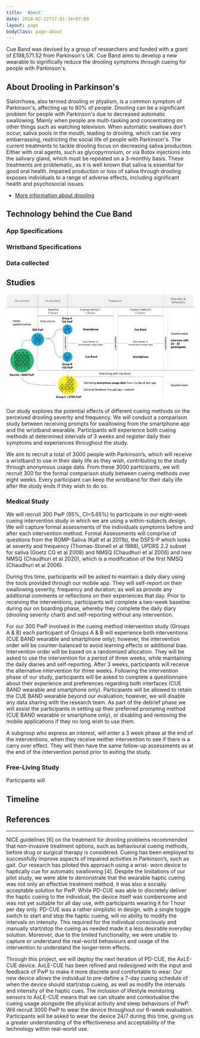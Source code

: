 ```yaml
---
title: 'About'
date: 2018-02-22T17:01:34+07:00
layout: page
bodyClass: page-about
---
```


Cue Band was devised by a group of researchers and funded with a grant of £198,571.52 from Parkinson's UK. Cue Band aims to develop a new wearable to significally reduce the drooling symptoms through cueing for people with Parkinson's.


## About Drooling in Parkinson's

Sialorrhoea, also termed drooling or ptyalism, is a common symptom of Parkinson's, affecting up to 80% of people. Drooling can be a significant problem for people with Parkinson's due to decreased automatic swallowing. Mainly when people are multi-tasking and concentrating on other things such as watching television. When automatic swallows don't occur, saliva pools in the mouth, leading to drooling, which can be very embarrassing, restricting the social life of people with Parkinson's.
The current treatments to tackle drooling focus on decreasing saliva production. Either with oral agents, such as glycopyrronium, or via Botox injections into the salivary gland, which must be repeated on a 3-monthly basis.  These treatments are problematic, as it is well known that saliva is essential for good oral health. Impaired production or loss of saliva through drooling exposes individuals to a range of adverse effects, including significant health and psychosocial issues.

* [More information about drooling](https://www.parkinsons.org.uk/information-and-support/eating-swallowing-and-saliva-control)


## Technology behind the Cue Band


### App Specifications
### Wristband Specifications

### Data collected





## Studies

![image info](/images/study.png)

Our study explores the potential effects of different cueing methods on the perceived drooling severity and frequency. We will conduct a comparison study between receiving prompts for swallowing from the smartphone app and the wristband wearable. Participants will experience both cueing methods at determined intervals of 3 weeks and register daily their symptoms and experiences throughout the study.

We aim to recruit a total of 3000 people with Parkinson’s, which will receive a wristband to use in their daily life as they wish, contributing to the study through anonymous usage data. From these 3000 participants, we will recruit 300 for the formal comparison study between cueing methods over eight weeks. Every participant can keep the wristband for their daily life after the study ends if they wish to do so.


### Medical Study

We will recruit 300 PwP (95%, CI=5.65%) to participate in our eight-week cueing intervention study in which we are using a within-subjects design. We will capture formal assessments of the individuals symptoms before and after each intervention method. Formal Assessments will comprise of questions from the ROMP-Saliva (Kalf et al 2011b), the DSFS-P which looks at severity and frequency (Thomas-Stonell et al 1988), UPDRS 2.2 subset for saliva (Goetz CG et al 2008) and NMSQ (Chaudhuri et al 2006) and new NMSQ (Chaudhuri et al 2020), which is a modification of the first NMSQ (Chaudhuri et al 2006).

During this time, participants will be asked to maintain a daily diary using the tools provided through our mobile app. They will self-report on their swallowing severity, frequency and duration; as well as provide any additional comments or reflections on their experiences that day. Prior to receiving the interventions, participants will complete a two-week baseline during our on boarding phase, whereby they complete the daily diary (drooling severity chart) and self-reporting without any intervention.

For our 300 PwP involved in the cueing method intervention study (Groups A & B) each participant of Groups A & B will experience both interventions (CUE BAND wearable and smartphone only); however, the intervention order will be counter-balanced to avoid learning effects or additional bias. Intervention order will be based on a randomised allocation. They will be asked to use the intervention for a period of three weeks, while maintaining the daily diaries and self-reporting. After 3 weeks, participants will receive the alternative intervention for three weeks. Following the intervention phase of our study, participants will be asked to complete a questionnaire about their experience and preferences regarding both interfaces (CUE BAND wearable and smartphone only). Participants will be allowed to retain the CUE BAND wearable beyond our evaluation; however, we will disable any data sharing with the research team. As part of the debrief phase we will assist the participants in setting up their preferred prompting method (CUE BAND wearable or smartphone only), or disabling and removing the mobile applications if they no long wish to use them.

A subgroup who express an interest, will enter a 3 week phase at the end of the interventions, when they receive neither intervention to see if there is a carry over effect.  They will then have the same follow-up assessments as at the end of the intervention period prior to exiting the study.  


### Free-Living Study

Participants will 

## Timeline

## References

-------------


NICE guidelines [6] on the treatment for drooling problems recommended that non-invasive treatment options, such as behavioural cueing methods, before drug or surgical therapy is considered. Cueing has been employed to successfully improve aspects of impaired activities in Parkinson’s, such as gait. Our research has piloted this approach using a wrist- worn device to haptically cue for automatic swallowing [4]. Despite the limitations of our pilot study, we were able to demonstrate that the wearable haptic cueing was not only an effective treatment method, it was also a socially acceptable solution for PwP. While PD-CUE was able to discretely deliver the haptic cueing to the individual, the device itself was cumbersome and was not yet suitable for all day use, with participants wearing it for 1 hour per day only. PD-CUE was a rather simplistic in design, with a single toggle switch to start and stop the haptic cueing, will no ability to modify the intervals on intensity. This required for the individual consciously and manually start/stop the cueing as needed made it a less desirable everyday solution. Moreover, due to the limited functionality, we were unable to capture or understand the real-world behaviours and usage of the intervention to understand the longer-term effects.

Through this project, we will deploy the next iteration of PD-CUE, the AxLE-CUE device. AxLE-CUE has been refined and redesigned with the input and feedback of PwP to make it more discrete and comfortable to wear. Our new device allows the individual to pre-define a 7-day cueing schedule of when the device should start/stop cueing, as well as modify the intervals and intensity of the haptic cues. The inclusion of lifestyle monitoring sensors to AxLE-CUE means that we can situate and contextualise the cueing usage alongside the physical activity and sleep behaviours of PwP. Will recruit 3000 PwP to wear the device throughout our 6-week evaluation. Participants will be asked to wear the device 24/7 during this time, giving us a greater understanding of the effectiveness and acceptability of the technology within real-world use.
